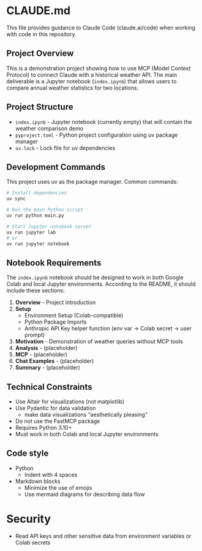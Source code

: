 # CLAUDE.md

This file provides guidance to Claude Code (claude.ai/code) when working with code in this repository.

## Project Overview

This is a demonstration project showing how to use MCP (Model Context Protocol) to connect Claude with a historical weather API. The main deliverable is a Jupyter notebook (`index.ipynb`) that allows users to compare annual weather statistics for two locations.

## Project Structure

- `index.ipynb` - Jupyter notebook (currently empty) that will contain the weather comparison demo
- `pyproject.toml` - Python project configuration using uv package manager
- `uv.lock` - Lock file for uv dependencies

## Development Commands

This project uses uv as the package manager. Common commands:

```bash
# Install dependencies
uv sync

# Run the main Python script
uv run python main.py

# Start Jupyter notebook server
uv run jupyter lab
# or
uv run jupyter notebook
```

## Notebook Requirements

The `index.ipynb` notebook should be designed to work in both Google Colab and local Jupyter environments. According to the README, it should include these sections:

1. **Overview** - Project introduction
2. **Setup** 
   - Environment Setup (Colab-compatible)
   - Python Package Imports
   - Anthropic API Key helper function (env var → Colab secret → user prompt)
3. **Motivation** - Demonstration of weather queries without MCP tools
4. **Analysis** - (placeholder)
5. **MCP** - (placeholder) 
6. **Chat Examples** - (placeholder)
7. **Summary** - (placeholder)

## Technical Constraints

- Use Altair for visualizations (not matplotlib)
- Use Pydantic for data validation
  - make data visualizations “aesthetically pleasing”
- Do not use the FastMCP package
- Requires Python 3.10+
- Must work in both Colab and local Jupyter environments

## Code style

- Python
  - Indent with 4 spaces
- Markdown blocks
  - Minimize the use of emojis
  - Use mermaid diagrams for describing data flow

# Security
- Read API keys and other sensitive data from environment variables or Colab secrets
